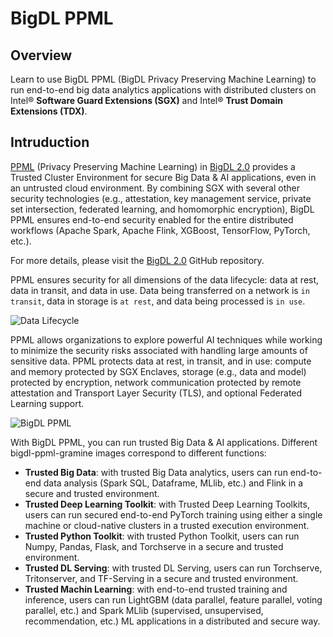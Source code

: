 # **BigDL PPML**

## Overview

Learn to use BigDL PPML (BigDL Privacy Preserving Machine Learning) to run end-to-end big data analytics applications with distributed clusters on Intel® **Software Guard Extensions (SGX)** and Intel® **Trust Domain Extensions (TDX)**.

## Intruduction

[PPML](https://bigdl.readthedocs.io/en/latest/doc/PPML/Overview/ppml.html) (Privacy Preserving Machine Learning) in [BigDL 2.0](https://github.com/intel-analytics/BigDL) provides a Trusted Cluster Environment for secure Big Data & AI applications, even in an untrusted cloud environment. By combining SGX with several other security technologies (e.g., attestation, key management service, private set intersection, federated learning, and homomorphic encryption), BigDL PPML ensures end-to-end security enabled for the entire distributed workflows (Apache Spark, Apache Flink, XGBoost, TensorFlow, PyTorch, etc.).

For more details, please visit the [BigDL 2.0](https://github.com/intel-analytics/BigDL) GitHub repository.

PPML ensures security for all dimensions of the data lifecycle: data at rest, data in transit, and data in use. Data being transferred on a network is `in transit`, data in storage is `at rest`, and data being processed is `in use`.

![Data Lifecycle](https://user-images.githubusercontent.com/61072813/177720405-60297d62-d186-4633-8b5f-ff4876cc96d6.png)

PPML allows organizations to explore powerful AI techniques while working to minimize the security risks associated with handling large amounts of sensitive data. PPML protects data at rest, in transit, and in use: compute and memory protected by SGX Enclaves, storage (e.g., data and model) protected by encryption, network communication protected by remote attestation and Transport Layer Security (TLS), and optional Federated Learning support.

![BigDL PPML](https://user-images.githubusercontent.com/61072813/177922914-f670111c-e174-40d2-b95a-aafe92485024.png)

With BigDL PPML, you can run trusted Big Data & AI applications. Different bigdl-ppml-gramine images correspond to different functions:
- **Trusted Big Data**: with trusted Big Data analytics, users can run end-to-end data analysis (Spark SQL, Dataframe, MLlib, etc.) and Flink in a secure and trusted environment.
- **Trusted Deep Learning Toolkit**: with Trusted Deep Learning Toolkits, users can run secured end-to-end PyTorch training using either a single machine or cloud-native clusters in a trusted execution environment.
- **Trusted Python Toolkit**: with trusted Python Toolkit, users can run Numpy, Pandas, Flask, and Torchserve in a secure and trusted environment.
- **Trusted DL Serving**: with trusted DL Serving, users can run Torchserve, Tritonserver, and TF-Serving in a secure and trusted environment.
- **Trusted Machin Learning**: with end-to-end trusted training and inference, users can run LightGBM (data parallel, feature parallel, voting parallel, etc.) and Spark MLlib (supervised, unsupervised, recommendation, etc.) ML applications in a distributed and secure way.